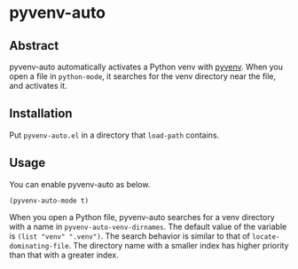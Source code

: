 # pyvenv-auto

## Abstract
pyvenv-auto automatically activates a Python venv  with [pyvenv](https://github.com/jorgenschaefer/pyvenv).
When you open a file in `python-mode`, it searches for the venv directory near the file, and activates it.

## Installation
Put `pyvenv-auto.el` in a directory that `load-path` contains.

## Usage
You can enable pyvenv-auto as below.

```
(pyvenv-auto-mode t)
```

When you open a Python file, pyvenv-auto searches for a venv directory with a name in `pyvenv-auto-venv-dirnames`.
The default value of the variable is `(list "venv" ".venv")`.
The search behavior is similar to that of `locate-dominating-file`.
The directory name with a smaller index has higher priority than that with a greater index.
